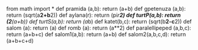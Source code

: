 from math import * 
def pramida (a,b):
    return (a+b)
def gpetenuza (a,b):
    return (sqrt(a**2+b**2))
def aylana(r):
    return (pi*r**2)
def turtP(a,b):
    return (2**(a+b))
def turtS(a,b):
    return (a*b)
def katet(b,c):
    return (sqrt(b**2-c**2))
def salom (a):
    return (a)
def romb (a):
    return (a**2)
def paralellipeped (a,b,c):
    return (a+b+c)
def salom1(a,b):
    return (a+b)
def salom2(a,b,c,d):
	return (a+b+c+d)
